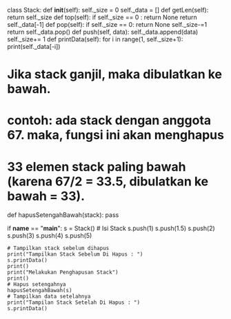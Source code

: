 class Stack:
    def __init__(self):
        self._size = 0
        self._data = []
    def getLen(self):
        return self._size
    def top(self):
        if self._size == 0 :
            return None
        return self._data[-1]
    def pop(self):
        if self._size == 0:
            return None
        self._size-=1
        return self._data.pop()
    def push(self, data):
        self._data.append(data)
        self._size+= 1
    def printData(self):
        for i in range(1, self._size+1):
            print(self._data[-i])


# Jika stack ganjil, maka dibulatkan ke bawah.
# contoh: ada stack dengan anggota 67. maka, fungsi ini akan menghapus 
# 33 elemen stack paling bawah (karena 67/2 = 33.5, dibulatkan ke bawah = 33).
def hapusSetengahBawah(stack): 
    pass
             
if __name__ == "__main__":
    s = Stack()
    # Isi Stack
    s.push(1)
    s.push(1.5)
    s.push(2)
    s.push(3)
    s.push(4)
    s.push(5)

    # Tampilkan stack sebelum dihapus
    print("Tampilkan Stack Sebelum Di Hapus : ")
    s.printData()
    print()
    print("Melakukan Penghapusan Stack")
    print()
    # Hapus setengahnya
    hapusSetengahBawah(s)
    # Tampilkan data setelahnya
    print("Tampilan Stack Setelah Di Hapus : ")
    s.printData()
